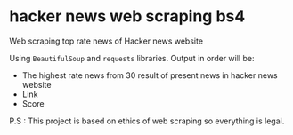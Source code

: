# hacker news web scraping bs4
Web scraping top rate news of Hacker news website

Using `BeautifulSoup` and `requests` libraries.
Output in order will be: 
- The highest rate news from 30 result of present news in hacker news website
- Link
- Score

P.S : This project is based on ethics of web scraping so everything is legal.

